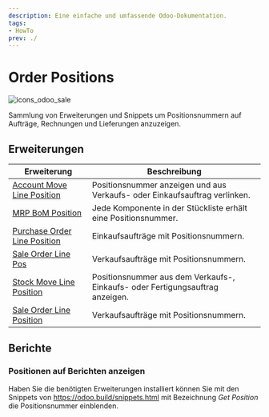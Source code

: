 ```yaml
---
description: Eine einfache und umfassende Odoo-Dokumentation.
tags:
- HowTo
prev: ./
---
```

# Order Positions
![icons_odoo_sale](assets/icons_odoo_sale.png)

Sammlung von Erweiterungen und Snippets um Positionsnummern auf Aufträge, Rechnungen und Lieferungen anzuzeigen.

## Erweiterungen

| Erweiterung                                                           | Beschreibung                                                                  |
| --------------------------------------------------------------------- | ----------------------------------------------------------------------------- |
| [Account Move Line Position](Account%20Move%20Line%20Position.md)     | Positionsnummer anzeigen und aus Verkaufs- oder Einkaufsauftrag verlinken.              |
| [MRP BoM Position](MRP%20BoM%20Position.md)                           | Jede Komponente in der Stückliste erhält eine Positionsnummer.                |
| [Purchase Order Line Position](Purchase%20Order%20Line%20Position.md) | Einkaufsaufträge mit Positionsnummern.                                        |
| [Sale Order Line Pos](Sale%20Order%20Line%20Pos.md)                   | Verkaufsaufträge mit Positionsnummern.                                        |
| [Stock Move Line Position](Stock%20Move%20Line%20Position.md)         | Positionsnummer aus dem Verkaufs-, Einkaufs- oder Fertigungsauftrag anzeigen. |
| [Sale Order Line Position](Sale%20Order%20Line%20Position.md)         | Verkaufsaufträge mit Positionsnummern.                                        |

## Berichte

### Positionen auf Berichten anzeigen

Haben Sie die benötigten Erweiterungen installiert können Sie mit den Snippets von <https://odoo.build/snippets.html> mit Bezeichnung *Get Position* die Positionsnummer einblenden.